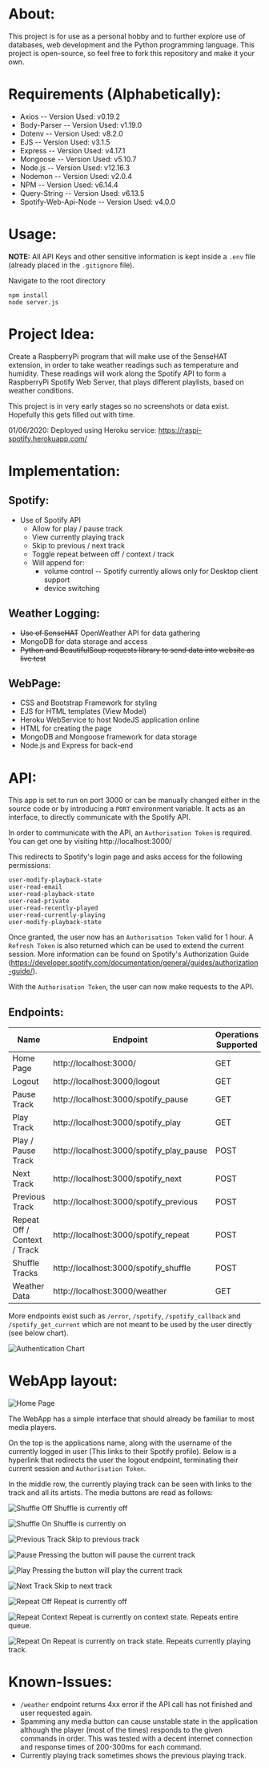 # About:
This project is for use as a personal hobby and to further explore use of databases, web development and the Python programming language. This project is open-source, so feel free to fork this repository and make it your own.

# Requirements (Alphabetically):
* Axios -- Version Used: v0.19.2
* Body-Parser -- Version Used: v1.19.0
* Dotenv -- Version Used: v8.2.0
* EJS -- Version Used: v3.1.5
* Express -- Version Used: v4.17.1
* Mongoose -- Version Used: v5.10.7
* Node.js -- Version Used: v12.16.3
* Nodemon -- Version Used: v2.0.4
* NPM -- Version Used: v6.14.4
* Query-String -- Version Used: v6.13.5
* Spotify-Web-Api-Node -- Version Used: v4.0.0

# Usage:
**NOTE:** All API Keys and other sensitive information is kept inside a `.env` file (already placed in the `.gitignore` file).

Navigate to the root directory
```
npm install
node server.js
```

# Project Idea:
Create a RaspberryPi program that will make use of the SenseHAT extension, in order to take weather readings such as temperature and humidity. These readings will work along the Spotify API to form a RaspberryPi Spotify Web Server, that plays different playlists, based on weather conditions.

This project is in very early stages so no screenshots or data exist. Hopefully this gets filled out with time.

01/06/2020: Deployed using Heroku service: https://raspi-spotify.herokuapp.com/

# Implementation:
## Spotify:
* Use of Spotify API
  * Allow for play / pause track
  * View currently playing track
  * Skip to previous / next track
  * Toggle repeat between off / context / track
  * Will append for:
    * volume control -- Spotify currently allows only for Desktop client support
    * device switching

## Weather Logging:
* <strike>Use of SenseHAT</strike> OpenWeather API for data gathering
* MongoDB for data storage and access
* <strike>Python and BeautifulSoup requests library to send data into website as live test</strike>

## WebPage:
* CSS and Bootstrap Framework for styling
* EJS for HTML templates (View Model)
* Heroku WebService to host NodeJS application online
* HTML for creating the page
* MongoDB and Mongoose framework for data storage
* Node.js and Express for back-end

# API:
This app is set to run on port 3000 or can be manually changed either in the source code or by introducing a `PORT` environment variable. It acts as an interface, to  directly communicate with the Spotify API.

In order to communicate with the API, an `Authorisation Token` is required. You can get one by visiting http://localhost:3000/

This redirects to Spotify's login page and asks access for the following permissions:
```
user-modify-playback-state
user-read-email
user-read-playback-state
user-read-private
user-read-recently-played
user-read-currently-playing
user-modify-playback-state
```

Once granted, the user now has an `Authorisation Token` valid for 1 hour. A `Refresh Token` is also returned which can be used to extend the current session. More information can be found on Spotify's Authorization Guide (https://developer.spotify.com/documentation/general/guides/authorization-guide/).

With the `Authorisation Token`, the user can now make requests to the API.

## Endpoints:
Name | Endpoint | Operations Supported
------------ | ------------- | -------------
Home Page | http://localhost:3000/ | GET
Logout | http://localhost:3000/logout | GET
Pause Track | http://localhost:3000/spotify_pause | GET
Play Track | http://localhost:3000/spotify_play | GET
Play / Pause Track | http://localhost:3000/spotify_play_pause | POST
Next Track | http://localhost:3000/spotify_next | POST
Previous Track | http://localhost:3000/spotify_previous | POST
Repeat Off / Context / Track | http://localhost:3000/spotify_repeat | POST
Shuffle Tracks | http://localhost:3000/spotify_shuffle | POST
Weather Data | http://localhost:3000/weather | GET

More endpoints exist such as `/error`, `/spotify`, `/spotify_callback` and `/spotify_get_current` which are not meant to be used by the user directly (see below chart).

![Authentication Chart](images_docs/wireframe.png)

# WebApp layout:
![Home Page](images_docs/home_page.png)

The WebApp has a simple interface that should already be familiar to most media players.

On the top is the applications name, along with the username of the currently logged in user (This links to their Spotify profile). Below is a hyperlink that redirects the user the logout endpoint, terminating their current session and `Authorisation Token`.

In the middle row, the currently playing track can be seen with links to the track and all its artists. The media buttons are read as follows:

![Shuffle Off](images_docs/shuffle_off.png) Shuffle is currently off

![Shuffle On](images_docs/shuffle_on.png) Shuffle is currently on

![Previous Track](images_docs/previous_track.png) Skip to previous track

![Pause](images_docs/pause.png) Pressing the button will pause the current track

![Play](images_docs/play.png) Pressing the button will play the current track

![Next Track](images_docs/next_track.png) Skip to next track

![Repeat Off](images_docs/repeat_off.png) Repeat is currently off

![Repeat Context](images_docs/repeat_context.png) Repeat is currently on context state. Repeats entire queue.

![Repeat On](images_docs/repeat_on.png) Repeat is currently on track state. Repeats currently playing track.

# Known-Issues:
* `/weather` endpoint returns 4xx error if the API call has not finished and user requested again.
* Spamming any media button can cause unstable state in the application although the player (most of the times) responds to the given commands in order. This was tested with a decent internet connection and response times of 200-300ms for each command.
* Currently playing track sometimes shows the previous playing track.
